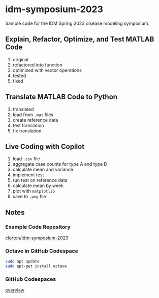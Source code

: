 # idm-symposium-2023

Sample code for the IDM Spring 2023 disease modeling symposium.

## Explain, Refactor, Optimize, and Test MATLAB Code

1. original
2. refactored into function
3. optimized with vector operations
4. tested
5. fixed

## Translate MATLAB Code to Python

1. translated
2. load from `.mat` files
3. create reference data
4. test translation
5. fix translation

## Live Coding with Copilot

1. load `.csv` file
2. aggregate case counts for type A and type B
3. calculate mean and variance
4. implement test
5. run test on reference data
6. calculate mean by week
7. plot with `matplotlib`
8. save to `.png` file

## Notes

### Example Code Repository

[clorton/idm-symposium-2023](https://github.com/clorton/idm-symposium-2023)

### Octave in GitHub Codespace

```bash
sudo apt update
sudo apt-get install octave
```

### GitHub Codespaces

[overview](https://docs.github.com/en/codespaces/overview)

